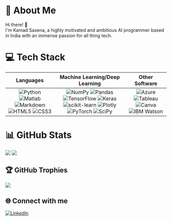 # 💫 About Me
Hi there! 👋  
I'm Kamad Saxena, a highly motivated and ambitious AI programmer based in India with an immense passion for all thing tech.

# 💻 Tech Stack
| **Languages** | **Machine Learning/Deep Learning** | **Other Software** |
| :-----------: | :-------: | :---------: |
|![Python](https://img.shields.io/badge/python-3670A0?style=for-the-badge&logo=python&logoColor=ffdd54) ![Matlab](https://img.shields.io/badge/matlab-3670A0?style=for-the-badge) ![Markdown](https://img.shields.io/badge/markdown-%23000000.svg?style=for-the-badge&logo=markdown&logoColor=white) ![HTML5](https://img.shields.io/badge/html5-%23E34F26.svg?style=for-the-badge&logo=html5&logoColor=white) ![CSS3](https://img.shields.io/badge/css3-%231572B6.svg?style=for-the-badge&logo=css3&logoColor=white) | ![NumPy](https://img.shields.io/badge/numpy-%23013243.svg?style=for-the-badge&logo=numpy&logoColor=white) ![Pandas](https://img.shields.io/badge/pandas-%23150458.svg?style=for-the-badge&logo=pandas&logoColor=white) ![TensorFlow](https://img.shields.io/badge/TensorFlow-%23FF6F00.svg?style=for-the-badge&logo=TensorFlow&logoColor=white) ![Keras](https://img.shields.io/badge/Keras-%23D00000.svg?style=for-the-badge&logo=Keras&logoColor=white) ![scikit-learn](https://img.shields.io/badge/scikit--learn-%23F7931E.svg?style=for-the-badge&logo=scikit-learn&logoColor=white) ![Plotly](https://img.shields.io/badge/Plotly-%233F4F75.svg?style=for-the-badge&logo=plotly&logoColor=white) ![PyTorch](https://img.shields.io/badge/PyTorch-%23EE4C2C.svg?style=for-the-badge&logo=PyTorch&logoColor=white) ![SciPy](https://img.shields.io/badge/SciPy-%230C55A5.svg?style=for-the-badge&logo=scipy&logoColor=%white) | ![Azure](https://img.shields.io/badge/azure-%230072C6.svg?style=for-the-badge&logo=azure-devops&logoColor=white) ![Tableau](https://img.shields.io/badge/Tableau-%E97627.svg?style=for-the-badge&logo=Tableau&logoColor=white) ![Canva](https://img.shields.io/badge/Canva-00C4CC.svg?style=for-the-badge&logo=Canva&logoColor=white) ![IBM Watson](https://img.shields.io/badge/IBM%20Watson-black.svg?style=for-the-badge&logo=IBM%20Watson&logoColor=BE95FF) 

# 📊 GitHub Stats
![](https://github-readme-stats.vercel.app/api?username=kamad11&theme=graywhite&hide_border=false&include_all_commits=false&count_private=true)
![](http://github-readme-streak-stats.herokuapp.com?user=kamad11&border_radius=4.4&date_format=M%20j%5B%2C%20Y%5D&mode=weekly)

## 🏆 GitHub Trophies
![](https://github-profile-trophy.vercel.app/?username=kamad11&theme=flat&no-frame=false&no-bg=false&margin-w=4)

## 🌐 Connect with me
[![LinkedIn](https://img.shields.io/badge/LinkedIn-%230077B5.svg?logo=linkedin&logoColor=white)](https://linkedin.com/in/kamad-saxena)

<!-- Proudly created with [GPRM](https://gprm.itsvg.in) -->

